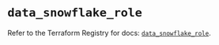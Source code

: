 # `data_snowflake_role`

Refer to the Terraform Registry for docs: [`data_snowflake_role`](https://registry.terraform.io/providers/snowflake-labs/snowflake/0.100.0/docs/data-sources/role).
